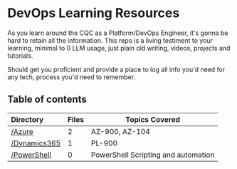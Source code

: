 # DevOps Learning Resources

As you learn around the CQC as a Platform/DevOps Engineer, it's gonna be hard to retain all the information. This repo is a living testiment to your learning, minimal to 0 LLM usage, just plain old writing, videos, projects and tutorials.

Should get you proficient and provide a place to log all info you'd need for any tech, process you'd need to remember.

## Table of contents

| Directory      | Files | Topics Covered |
| :-------- | --- | -------- |
|  [/Azure](./Azure/resources.md)   | 2  | AZ-900, AZ-104 |
|  [/Dynamics365](./Power%20Platform/resources.md)   | 1  | PL-900 |
|  [/PowerShell](./PowerShell/resources.md)   | 0  | PowerShell Scripting and automation  |
